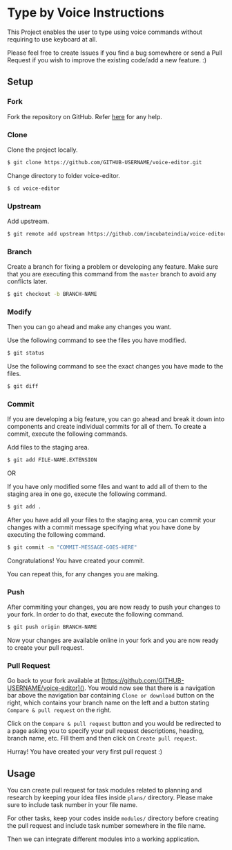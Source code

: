 # Type by Voice Instructions
This Project enables the user to type using voice commands without requiring to use keyboard at all.

Please feel free to create Issues if you find a bug somewhere or send a Pull Request if you wish to improve the existing code/add a new feature. :)

## Setup

### Fork
Fork the repository on GitHub. Refer [here](https://help.github.com/en/github/getting-started-with-github/fork-a-repo) for any help.

### Clone
Clone the project locally.

```sh
$ git clone https://github.com/GITHUB-USERNAME/voice-editor.git
```

Change directory to folder voice-editor.

```sh
$ cd voice-editor
```

### Upstream
Add upstream.

```sh
$ git remote add upstream https://github.com/incubateindia/voice-editor.git
```

### Branch
Create a branch for fixing a problem or developing any feature. 
Make sure that you are executing this command from the `master` branch to avoid any conflicts later.

```sh
$ git checkout -b BRANCH-NAME
```

### Modify
Then you can go ahead and make any changes you want.

Use the following command to see the files you have modified.

```sh
$ git status
```

Use the following command to see the exact changes you have made to the files.

```sh
$ git diff
```

### Commit
If you are developing a big feature, you can go ahead and break it down into components and create individual commits for all of them. To create a commit, execute the following commands.

Add files to the staging area.

```sh
$ git add FILE-NAME.EXTENSION
```

OR 

If you have only modified some files and want to add all of them to the staging area in one go, execute the following command.

```sh
$ git add .
```

After you have add all your files to the staging area, you can commit your changes with a commit message specifying what you have done by executing the following command.

```sh
$ git commit -m "COMMIT-MESSAGE-GOES-HERE"
```

Congratulations! You have created your commit.

You can repeat this, for any changes you are making.

### Push
After commiting your changes, you are now ready to push your changes to your fork. In order to do that, execute the following command.

```sh
$ git push origin BRANCH-NAME
```

Now your changes are available online in your fork and you are now ready to create your pull request.

### Pull Request
Go back to your fork available at [https://github.com/GITHUB-USERNAME/voice-editor](). You would now see that there is a navigation bar above the navigation bar containing `Clone or download` button on the right, which contains your branch name on the left and a button stating `Compare & pull request` on the right.

Click on the `Compare & pull request` button and you would be redirected to a page asking you to specify your pull request descriptions, heading, branch name, etc. Fill them and then click on `Create pull request`.

Hurray! You have created your very first pull request :)

## Usage
You can create pull request for task modules related to planning and research by keeping your idea files inside `plans/` directory. Please make sure to include task number in your file name.

For other tasks, keep your codes inside `modules/` directory before creating the pull request and include task number somewhere in the file name.

Then we can integrate different modules into a working application. 
